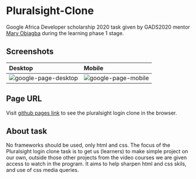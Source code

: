 # Pluralsight-Clone
Google Africa Developer scholarship 2020 task given by GADS2020 mentor [Mary Obiagba](https://twitter.com/obiagba_mary) during the learning phase 1 stage. 

## Screenshots

|Desktop |Mobile |
|:-- |:-- |
|![google-page-desktop](https://user-images.githubusercontent.com/45185388/128586901-677ea7fe-4ec6-4869-abed-98dae0fa2887.png)|![google-page-mobile](https://user-images.githubusercontent.com/45185388/128586906-e6bec335-2e07-4f3b-8125-7feaaccf0cf9.png)|

## Page URL
Visit [github pages link](https://aj-stiles.github.io/Pluralsight-Clone/) to see the pluralsight login clone in the browser.

## About task
No frameworks should be used, only html and css. The focus of the Pluralsight login clone task is to get us (learners) to make simple project on our own, outside those other projects from the video courses we are given access to watch in the program. It aims to help sharpen html and css skils, and use of css media queries.